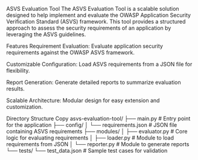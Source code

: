ASVS Evaluation Tool
The ASVS Evaluation Tool is a scalable solution designed to help implement and evaluate the OWASP Application Security Verification Standard (ASVS) framework. This tool provides a structured approach to assess the security requirements of an application by leveraging the ASVS guidelines.

Features
Requirement Evaluation: Evaluate application security requirements against the OWASP ASVS framework.

Customizable Configuration: Load ASVS requirements from a JSON file for flexibility.

Report Generation: Generate detailed reports to summarize evaluation results.

Scalable Architecture: Modular design for easy extension and customization.

Directory Structure
Copy
asvs-evaluation-tool/
├── main.py              # Entry point for the application
├── config/
│   └── requirements.json # JSON file containing ASVS requirements
├── modules/
│   ├── evaluator.py      # Core logic for evaluating requirements
│   ├── loader.py         # Module to load requirements from JSON
│   └── reporter.py       # Module to generate reports
└── tests/
    └── test_data.json    # Sample test cases for validation
